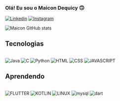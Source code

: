 
### Olá! Eu sou o Maicon Dequicy 🙃

[![Linkedin](https://img.shields.io/badge/LinkedIn-0077B5?style=for-the-badge&logo=linkedin&logoColor=white)](https://www.linkedin.com/in/maicon-dequicy-52a715273/)
[![Instagram](https://img.shields.io/badge/Instagram-E4405F?style=for-the-badge&logo=instagram&logoColor=white)](https://instagram.com/maicondequicy)

![Maicon GitHub stats](https://github-readme-stats.vercel.app/api?username=MaiconDequicy&show_icons=true&theme=dracula)

## Tecnologias

<div style="display: inline_block"><br/>
    <img alt="Java" src="https://img.shields.io/badge/Java-ED8B00?style=for-the-badge&logo=openjdk&logoColor=white"/>
    <img alt="C" src="https://img.shields.io/badge/C-00599C?style=for-the-badge&logo=c&logoColor=white"/>
    <img alt="Python" src="https://img.shields.io/badge/Python-3776AB?style=for-the-badge&logo=python&logoColor=white"/>
    <img alt="HTML" src="https://img.shields.io/badge/HTML5-E34F26?style=for-the-badge&logo=html5&logoColor=white"/>
    <img alt="CSS" src="https://img.shields.io/badge/CSS3-1572B6?style=for-the-badge&logo=css3&logoColor=white"/>
    <img alt="JAVASCRIPT" src="https://img.shields.io/badge/JavaScript-323330?style=for-the-badge&logo=javascript&logoColor=F7DF1E"/>
    
</div>

## Aprendendo
<div style="display: inline_block"><br/>
    <img alt="FLUTTER" src="https://img.shields.io/badge/Flutter-02569B?style=for-the-badge&logo=flutter&logoColor=white"/>
     <img alt="KOTLIN" src="https://img.shields.io/badge/Kotlin-0095D5?&style=for-the-badge&logo=kotlin&logoColor=white"/>
     <img alt="LINUX" src="https://img.shields.io/badge/Linux-FCC624?style=for-the-badge&logo=linux&logoColor=black">
     <img alt="mysql" src="https://img.shields.io/badge/MySQL-005C84?style=for-the-badge&logo=mysql&logoColor=white">
     <img alt="dart" src="https://img.shields.io/badge/Dart-0175C2?style=for-the-badge&logo=dart&logoColor=white">
</div>
